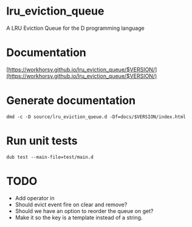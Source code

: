 # lru_eviction_queue
A LRU Eviction Queue for the D programming language

# Documentation

[https://workhorsy.github.io/lru_eviction_queue/$VERSION/](https://workhorsy.github.io/lru_eviction_queue/$VERSION/)

# Generate documentation

```
dmd -c -D source/lru_eviction_queue.d -Df=docs/$VERSION/index.html
```

# Run unit tests

```
dub test --main-file=test/main.d
```

# TODO

* Add operator in
* Should evict event fire on clear and remove?
* Should we have an option to reorder the queue on get?
* Make it so the key is a template instead of a string.
